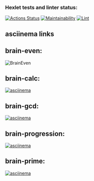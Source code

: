 ### Hexlet tests and linter status:
[![Actions Status](https://github.com/pashhha/frontend-project-lvl1/workflows/hexlet-check/badge.svg)](https://github.com/pashhha/frontend-project-lvl1/actions/runs/437700292)
[![Maintainability](https://api.codeclimate.com/v1/badges/a99a88d28ad37a79dbf6/maintainability)](https://codeclimate.com/github/codeclimate/codeclimate/maintainability)
[![Lint](https://github.com/pashhha/frontend-project-lvl1/workflows/Lint/badge.svg)](https://github.com/pashhha/frontend-project-lvl1/actions?query=workflow%3ALint)

## asciinema links


 ## brain-even: 
 
 ![BrainEven](https://user-images.githubusercontent.com/73484589/103444769-8c60bf00-4c74-11eb-9125-42c65b5eafcd.gif)
 
 ## brain-calc: 
 
 [![asciinema](https://asciinema.org/a/EG7AyQobC8XUvybcbBTHvH5A9.png)](https://asciinema.org/a/EG7AyQobC8XUvybcbBTHvH5A9)

## brain-gcd:
 
[![asciinema](https://asciinema.org/a/lSseAspkvaPALNOhf16ZQ1Oyc.png)](https://asciinema.org/a/lSseAspkvaPALNOhf16ZQ1Oyc) 

## brain-progression: 

[![asciinema](https://asciinema.org/a/GTzevKCqHKhJmudzLUGBKKzsP.png)](https://asciinema.org/a/GTzevKCqHKhJmudzLUGBKKzsP)

## brain-prime:

 [![asciinema](https://asciinema.org/a/T6J4d38hi6GXP5YfG9R8OAVjv.png)](https://asciinema.org/a/T6J4d38hi6GXP5YfG9R8OAVjv)
